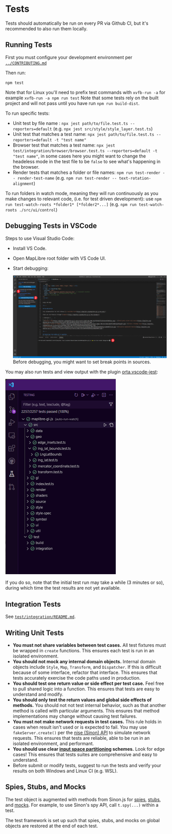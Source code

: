 
# Tests

Tests should automatically be run on every PR via Github CI, but it's recommended to also run them locally.

## Running Tests

First you must configure your development environment per [`../CONTRIBUTING.md`](../CONTRIBUTING.md)

Then run:

```
npm test
```

Note that for Linux you'll need to prefix test commands with `xvfb-run -a` for example `xvfb-run -a npm run test`
Note that some tests rely on the built project and will not pass until you have run `npm run build-dist`.

To run specific tests:

 - Unit test by file name : `npx jest path/to/file.test.ts --reporters=default` (e.g. `npx jest src/style/style_layer.test.ts`)
 - Unit test that matches a test name: `npx jest path/to/file.test.ts --reporters=default -t "test name"`
 - Browser test that matches a test name: `npx jest test/integration/browser/browser.test.ts --reporters=default -t "test name"`, in some cases here you might want to change the headeless mode in the test file to be `false` to see what's happening in the browser. 
 - Render tests that matches a folder or file names: `npm run test-render -- render-test-name` (e.g. `npm run test-render -- text-rotation-alignment`)

To run folders in watch mode, meaning they will run continuously as you make changes to relevant code, (i.e. for test driven development): use `npm run test-watch-roots *folder1* [*folder2*...]` (e.g. `npm run test-watch-roots ./src/ui/control`)

## Debugging Tests in VSCode

Steps to use Visual Studio Code:

 - Install VS Code.
 - Open MapLibre root folder with VS Code UI.
 - Start debugging:
 
   ![Start debugging](assets/docs/debug_test_in_vscode.png)
   Before debugging, you might want to set break points in sources.

You may also run tests and view output with the plugin [orta.vscode-jest](https://marketplace.visualstudio.com/items?itemName=Orta.vscode-jest):

![VScode screenshots](assets/docs/vscode-jest.png)

If you do so, note that the initial test run may take a while (3 minutes or so), during which time the test results are not yet available.


## Integration Tests

See [`test/integration/README.md`](./integration/README.md).

## Writing Unit Tests

 - **You must not share variables between test cases.** All test fixtures must be wrapped in `create` functions. This ensures each test is run in an isolated environment.
 - **You should not mock any internal domain objects.** Internal domain objects include `Style`, `Map`, `Transform`, and `Dispatcher`. If this is difficult because of some interface, refactor that interface. This ensures that tests accurately exercise the code paths used in production.
 - **You should test one return value or side effect per test case.** Feel free to pull shared logic into a function. This ensures that tests are easy to understand and modify.
 - **You should only test the return values and global side effects of methods.** You should not not test internal behavior, such as that another method is called with particular arguments. This ensures that method implementations may change without causing test failures.
 - **You must not make network requests in test cases.** This rule holds in cases when result isn't used or is expected to fail. You may use `fakeServer.create()` per the [nise (Sinon) API](https://sinonjs.github.io/nise/#fake-server) to simulate network requests. This ensures that tests are reliable, able to be run in an isolated environment, and performant.
 - **You should use clear [input space partitioning](http://crystal.uta.edu/~ylei/cse4321/data/isp.pdf) schemes.** Look for edge cases! This ensures that tests suites are comprehensive and easy to understand.
 - Before submit or modify tests, suggest to run the tests and verify your results on both Windows and Linux CI (e.g. WSL).

## Spies, Stubs, and Mocks

The test object is augmented with methods from Sinon.js for [spies](http://sinonjs.org/docs/#spies), [stubs](http://sinonjs.org/docs/#stubs), and [mocks](http://sinonjs.org/docs/#mocks). For example, to use Sinon's spy API, call `t.spy(...)` within a test.

The test framework is set up such that spies, stubs, and mocks on global objects are restored at the end of each test.
